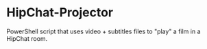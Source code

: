 # HipChat-Projector
PowerShell script that uses video + subtitles files to "play" a film in a HipChat room.
